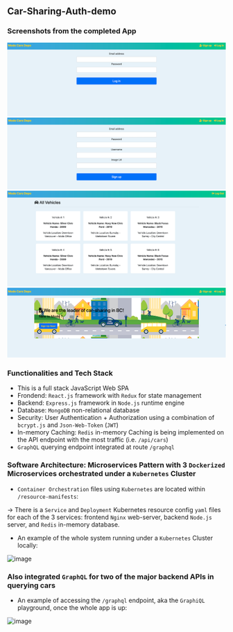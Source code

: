 ## Car-Sharing-Auth-demo
### Screenshots from the completed App
![Test image](https://github.com/HarveyYifanLi/Car-Sharing-Auth-demo/blob/main/LogIn.png)
![Test image](https://github.com/HarveyYifanLi/Car-Sharing-Auth-demo/blob/main/SignUp.png)
![Test image](https://github.com/HarveyYifanLi/Car-Sharing-Auth-demo/blob/main/Cars-Logout.png)
![Test image](https://github.com/HarveyYifanLi/Car-Sharing-Auth-demo/blob/main/Main.png)

### Functionalities and Tech Stack
* This is a full stack JavaScript Web SPA
* Frondend: `React.js` framework with `Redux` for state management
* Backend: `Express.js` framework in `Node.js` runtime engine
* Database: `MongoDB` non-relational database
* Security: User Authentication + Authorization using a combination of `bcrypt.js` and `Json-Web-Token` (`JWT`) 
* In-memory Caching: `Redis` in-memory Caching is being implemented on the API endpoint with the most traffic (i.e. `/api/cars`)
* `GraphQL` querying endpoint integrated at route `/graphql`


### Software Architecture: Microservices Pattern with 3 `Dockerized` Microservices orchestrated under a `Kubernetes` Cluster
* `Container Orchestration` files using `Kubernetes` are located within `/resource-manifests`:

-> There is a `Service` and `Deployment` Kubernetes resource config `yaml` files for each of the 3 services: 
frontend `Nginx` web-server, backend `Node.js` server, and `Redis` in-memory database.

* An example of the whole system running under a `Kubernetes` Cluster locally:

![image](https://user-images.githubusercontent.com/17951024/235820376-4bbd00ec-d05a-4bb1-8e72-5e12b1d3865d.png)

### Also integrated `GraphQL` for two of the major backend APIs in querying cars

* An example of accessing the  `/graphql` endpoint, aka the `GraphiQL` playground, once the whole app is up:

![image](https://user-images.githubusercontent.com/17951024/233868419-781e61cf-4972-4749-b7b4-dfc90bb7a769.png)

